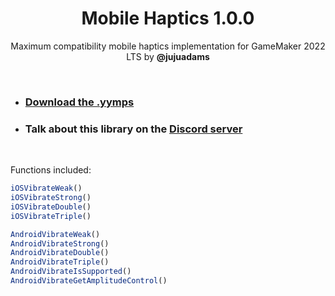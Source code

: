 <h1 align="center">Mobile Haptics 1.0.0</h1>

<p align="center">Maximum compatibility mobile haptics implementation for GameMaker 2022 LTS by <b>@jujuadams</b></p>

&nbsp;

- ### [Download the .yymps](https://github.com/JujuAdams/mobile-haptics/releases/)
- ### Talk about this library on the [Discord server](https://discord.gg/8krYCqr)

&nbsp;

Functions included:
```js
iOSVibrateWeak()
iOSVibrateStrong()
iOSVibrateDouble()
iOSVibrateTriple()

AndroidVibrateWeak()
AndroidVibrateStrong()
AndroidVibrateDouble()
AndroidVibrateTriple()
AndroidVibrateIsSupported()
AndroidVibrateGetAmplitudeControl()
```
